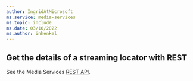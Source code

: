 ```yaml
---
author: IngridAtMicrosoft
ms.service: media-services 
ms.topic: include
ms.date: 03/10/2022
ms.author: inhenkel
---
```


## Get the details of a streaming locator with REST

See the Media Services [REST API](/rest/api/media/streaming-locators/get).
